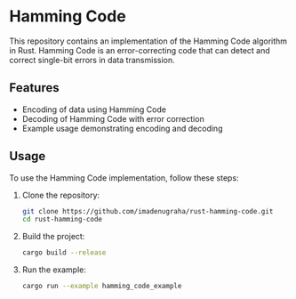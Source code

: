 # Hamming Code 

This repository contains an implementation of the Hamming Code algorithm in Rust. Hamming Code is an error-correcting code that can detect and correct single-bit errors in data transmission.

## Features
- Encoding of data using Hamming Code
- Decoding of Hamming Code with error correction
- Example usage demonstrating encoding and decoding

## Usage
To use the Hamming Code implementation, follow these steps:
1. Clone the repository:
   ```bash
   git clone https://github.com/imadenugraha/rust-hamming-code.git
   cd rust-hamming-code
   ```
2. Build the project:
   ```bash
   cargo build --release
   ```
3. Run the example:
   ```bash
   cargo run --example hamming_code_example
   ```

